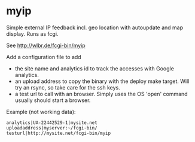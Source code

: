 # myip
Simple external IP feedback incl. geo location with autoupdate and map display. Runs as fcgi.

See http://wlbr.de/fcgi-bin/myip

Add a configuration file to add 

   - the site name and analytics id to track the accesses with Google analytics.
   - an upload address to copy the binary with the deploy make target. Will try an rsync, so take care for the ssh keys.
   - a test url to call with an browser. Simply uses the OS 'open' command usually should start a browser.


Example (not working data):

    analytics|UA-22442529-1|mysite.net
    uploadaddress|myserver:~/fcgi-bin/
    testurl|http://mysite.net/fcgi-bin/myip 
    

